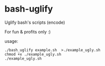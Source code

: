 # bash-uglify
Uglify bash's scripts (encode)


For fun & profits only :)

usage:

```
./bash_uglify example.sh  >./example_ugly.sh
chmod +x ./example_ugly.sh
./example_ugly.sh
```
